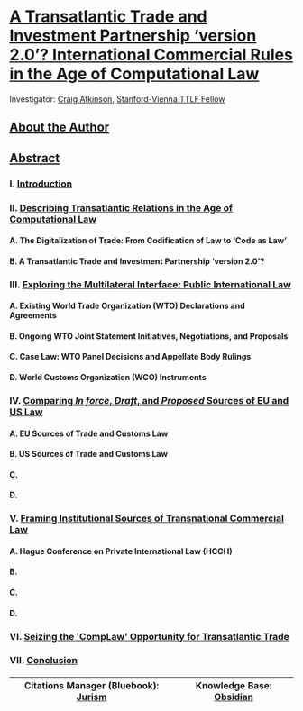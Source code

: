 # [A Transatlantic Trade and Investment Partnership ‘version 2.0’? International Commercial Rules in the Age of Computational Law](https://github.com/lexmerca/TTIPv2_ToC)

Investigator: [Craig Atkinson](https://law.stanford.edu/directory/craig-atkinson/), [Stanford-Vienna TTLF Fellow](https://law.stanford.edu/transatlantic-technology-law-forum/#slsnav-fellows)

## [About the Author](https://github.com/lexmerca/TTIPv2_ToC/blob/main/Author.md)

## [Abstract](https://github.com/lexmerca/TTIPv2_ToC/blob/main/Abstract.md)

### I. [Introduction](https://github.com/lexmerca/TTIPv2_1/)

### II. [Describing Transatlantic Relations in the Age of Computational Law](https://github.com/lexmerca/TTIPv2_2/)

#### A. The Digitalization of Trade: From Codification of Law to ‘Code as Law’ 

#### B. A Transatlantic Trade and Investment Partnership ‘version 2.0’?

### III. [Exploring the Multilateral Interface: Public International Law](https://github.com/lexmerca/TTIPv2_3/)

#### A. Existing World Trade Organization (WTO) Declarations and Agreements

#### B. Ongoing WTO Joint Statement Initiatives, Negotiations, and Proposals

#### C. Case Law: WTO Panel Decisions and Appellate Body Rulings

#### D. World Customs Organization (WCO) Instruments

### IV. [Comparing *In force*, *Draft*, and *Proposed* Sources of EU and US Law](https://github.com/lexmerca/TTIPv2_4/)

#### A. EU Sources of Trade and Customs Law

#### B. US Sources of Trade and Customs Law

#### C.

#### D.

### V. [Framing Institutional Sources of Transnational Commercial Law](https://github.com/lexmerca/TTIPv2_5/)

#### A. Hague Conference on Private International Law (HCCH)

#### B.

#### C.

#### D.

### VI. [Seizing the 'CompLaw' Opportunity for Transatlantic Trade](https://github.com/lexmerca/TTIPv2_6/)

### VII. [Conclusion](https://github.com/lexmerca/TTIPv2_7)

####

| Citations Manager (Bluebook): [Jurism](https://juris-m.github.io/) | Knowledge Base: [Obsidian](https://obsidian.md/) |
| ------------------------------------------------------------------ | ------------------------------------------------ |




